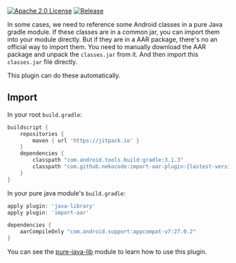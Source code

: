 [![Apache 2.0 License](https://img.shields.io/badge/license-Apache%202.0-blue.svg?style=flat)](http://www.apache.org/licenses/LICENSE-2.0.html) [![Release](https://jitpack.io/v/nekocode/Gradle-Import-Aar.svg)](https://jitpack.io/#nekocode/Gradle-Import-Aar)

In some cases, we need to reference some Android classes in a pure Java gradle module. If these classes are in a common jar, you can import them into your module directly. But if they are in a AAR package, there's no an official way to import them. You need to manually download the AAR package and unpack the `classes.jar` from it. And then import this `classes.jar` file directly.

This plugin can do these automatically.

## Import

In your root `build.gradle`:

```gradle
buildscript {
    repositories {
        maven { url 'https://jitpack.io' }
    }
    dependencies {
        classpath "com.android.tools.build:gradle:3.1.3"
        classpath "com.github.nekocode:import-aar-plugin:{lastest-version}"
    }
}
```

In your pure java module's `build.gradle`:

```gradle
apply plugin: 'java-library'
apply plugin: 'import-aar'

dependencies {
    aarCompileOnly "com.android.support:appcompat-v7:27.0.2"
}
```

You can see the [pure-java-lib](pure-java-lib) module to learn how to use this plugin.
